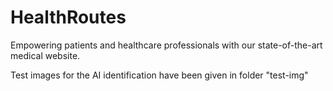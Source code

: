 # HealthRoutes
Empowering patients and healthcare professionals with our state-of-the-art medical website.


Test images for the AI identification have been given in folder "test-img"
